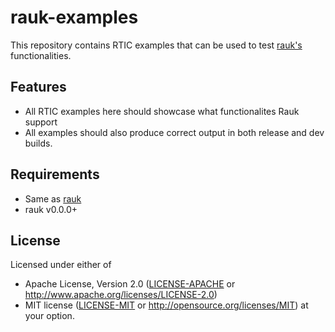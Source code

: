 # rauk-examples
This repository contains RTIC examples that can be used to test [rauk's](https://github.com/markhakansson/rauk) functionalities.

## Features
* All RTIC examples here should showcase what functionalites Rauk support
* All examples should also produce correct output in both release and dev builds.

## Requirements
* Same as [rauk](https://github.com/markhakansson/rauk)
* rauk v0.0.0+

## License
Licensed under either of

 * Apache License, Version 2.0 ([LICENSE-APACHE](LICENSE-APACHE) or
   http://www.apache.org/licenses/LICENSE-2.0)
 * MIT license ([LICENSE-MIT](LICENSE-MIT) or
   http://opensource.org/licenses/MIT) at your option.
